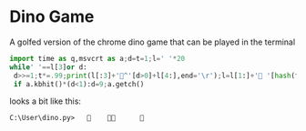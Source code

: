 # Dino Game

A golfed version of the chrome dino game that can be played in the terminal
```python
import time as q,msvcrt as a;d=t=1;l=' '*20
while' '==l[3]or d:
 d>>=1;t*=.99;print(l[:3]+'🦖^'[d>0]+l[4:],end='\r');l=l[1:]+'🌵 '[hash(t)%9>0];q.sleep(t)
 if a.kbhit()*(d<1):d=9;a.getch()
 ```
looks a bit like this:
```
C:\User\dino.py>   🦖    🌵🌵      🌵   
```